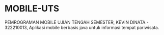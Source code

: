 # MOBILE-UTS
PEMROGRAMAN MOBILE UJIAN TENGAH SEMESTER, KEVIN DINATA - 322210013, Aplikasi mobile berbasis java untuk informasi tempat pariwisata.
